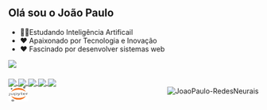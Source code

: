 ## Olá sou o João Paulo

- 👨‍💻Estudando Inteligência Artificail
- ❤️ Apaixonado por Tecnologia e Inovação
- ❤️ Fascinado por desenvolver sistemas web

<div>
  <a href="https://github.com/joaopaulo-D">
  <img height="180em" src="https://github-readme-stats.vercel.app/api/top-langs/?username=joaopaulo-D&layout=compact&langs_count=7&theme=dark"/>
</div>
 
<div style="display: inline_block"><br>
  <img align="center" src="https://img.shields.io/badge/Python-3776AB?style=for-the-badge&logo=python&logoColor=white">
  <img align="center" src="https://img.shields.io/badge/HTML5-E34F26?style=for-the-badge&logo=html5&logoColor=white">
  <img align="center" src="https://img.shields.io/badge/CSS3-1572B6?style=for-the-badge&logo=css3&logoColor=white">
  <img align="center" src="https://img.shields.io/badge/JavaScript-F7DF1E?style=for-the-badge&logo=javascript&logoColor=black">
  <img align="center" src="https://img.shields.io/badge/React-20232A?style=for-the-badge&logo=react&logoColor=61DAFB"><br>
  <img align="center" alt="Jean-Figma" height="30" width="40" src="https://raw.githubusercontent.com/devicons/devicon/master/icons/jupyter/jupyter-original-wordmark.svg">
  <img align="right" alt="JoaoPaulo-RedesNeurais"  height="180em" src="https://difusaoneuromat.files.wordpress.com/2017/01/galveslocherbach_-_low_resolution.gif">
</div>
         
